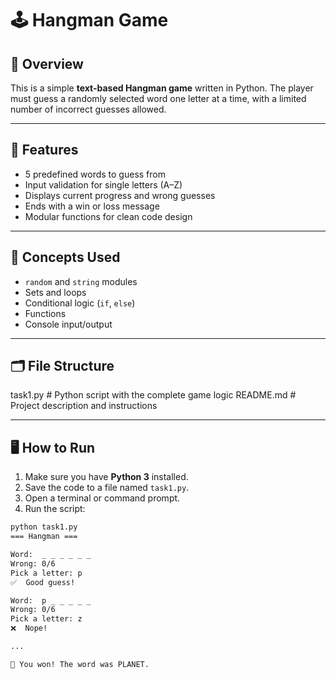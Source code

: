 
# 🕹️ Hangman Game

## 📌 Overview
This is a simple **text-based Hangman game** written in Python. The player must guess a randomly selected word one letter at a time, with a limited number of incorrect guesses allowed.

---

## 🚀 Features
- 5 predefined words to guess from
- Input validation for single letters (A–Z)
- Displays current progress and wrong guesses
- Ends with a win or loss message
- Modular functions for clean code design

---

## 🧠 Concepts Used
- `random` and `string` modules
- Sets and loops
- Conditional logic (`if`, `else`)
- Functions
- Console input/output

---

## 🗂️ File Structure
task1.py # Python script with the complete game logic
README.md # Project description and instructions


---

## 🖥️ How to Run
1. Make sure you have **Python 3** installed.
2. Save the code to a file named `task1.py`.
3. Open a terminal or command prompt.
4. Run the script:

```bash
python task1.py
=== Hangman ===

Word:  _ _ _ _ _ _
Wrong: 0/6
Pick a letter: p
✅  Good guess!

Word:  p _ _ _ _ _
Wrong: 0/6
Pick a letter: z
❌  Nope!

...

🎉 You won! The word was PLANET.

